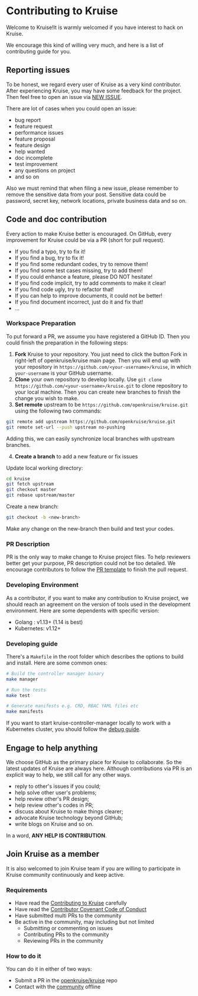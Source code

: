 # Contributing to Kruise

Welcome to Kruise!It is warmly welcomed if you have interest to hack on Kruise.

We encourage this kind of willing very much, and here is a list of contributing guide for you.

## Reporting issues

To be honest, we regard every user of Kruise as a very kind contributor.
After experiencing Kruise, you may have some feedback for the project.
Then feel free to open an issue via [NEW ISSUE](https://github.com/openkruise/kruise/issues/new/choose).

There are lot of cases when you could open an issue:

- bug report
- feature request
- performance issues
- feature proposal
- feature design
- help wanted
- doc incomplete
- test improvement
- any questions on project
- and so on

Also we must remind that when filing a new issue, please remember to remove the sensitive data from your post.
Sensitive data could be password, secret key, network locations, private business data and so on.

## Code and doc contribution

Every action to make Kruise better is encouraged.
On GitHub, every improvement for Kruise could be via a PR (short for pull request).

- If you find a typo, try to fix it!
- If you find a bug, try to fix it!
- If you find some redundant codes, try to remove them!
- If you find some test cases missing, try to add them!
- If you could enhance a feature, please DO NOT hesitate!
- If you find code implicit, try to add comments to make it clear!
- If you find code ugly, try to refactor that!
- If you can help to improve documents, it could not be better!
- If you find document incorrect, just do it and fix that!
- ...

### Workspace Preparation

To put forward a PR, we assume you have registered a GitHub ID.
Then you could finish the preparation in the following steps:

1. **Fork** Kruise to your repository. You just need to click the button Fork in right-left of openkruise/kruise main page. Then you will end up with your repository in `https://github.com/<your-username>/kruise`, in which `your-username` is your GitHub username.
2. **Clone** your own repository to develop locally. Use `git clone https://github.com/<your-username>/kruise.git` to clone repository to your local machine. Then you can create new branches to finish the change you wish to make.
3. **Set remote** upstream to be `https://github.com/openkruise/kruise.git` using the following two commands:

```bash
git remote add upstream https://github.com/openkruise/kruise.git
git remote set-url --push upstream no-pushing
```

Adding this, we can easily synchronize local branches with upstream branches.

4. **Create a branch** to add a new feature or fix issues

Update local working directory:

```bash
cd kruise
git fetch upstream
git checkout master
git rebase upstream/master
```

Create a new branch:

```bash
git checkout -b <new-branch>
```

Make any change on the new-branch then build and test your codes.

### PR Description

PR is the only way to make change to Kruise project files.
To help reviewers better get your purpose, PR description could not be too detailed.
We encourage contributors to follow the [PR template](./.github/PULL_REQUEST_TEMPLATE.md) to finish the pull request.

### Developing Environment

As a contributor, if you want to make any contribution to Kruise project, we should reach an agreement on the version of tools used in the development environment.
Here are some dependents with specific version:

- Golang : v1.13+ (1.14 is best)
- Kubernetes: v1.12+

### Developing guide

There's a `Makefile` in the root folder which describes the options to build and install. Here are some common ones:

```bash
# Build the controller manager binary
make manager

# Run the tests
make test

# Generate manifests e.g. CRD, RBAC YAML files etc
make manifests
```

If you want to start kruise-controller-manager locally to work with a Kubernetes cluster, you should follow the [debug guide](./docs/debug/README.md).

## Engage to help anything

We choose GitHub as the primary place for Kruise to collaborate.
So the latest updates of Kruise are always here.
Although contributions via PR is an explicit way to help, we still call for any other ways.

- reply to other's issues if you could;
- help solve other user's problems;
- help review other's PR design;
- help review other's codes in PR;
- discuss about Kruise to make things clearer;
- advocate Kruise technology beyond GitHub;
- write blogs on Kruise and so on.

In a word, **ANY HELP IS CONTRIBUTION**.

## Join Kruise as a member

It is also welcomed to join Kruise team if you are willing to participate in Kruise community continuously and keep active.

### Requirements

- Have read the [Contributing to Kruise](./CONTRIBUTING.md) carefully
- Have read the [Contributor Covenant Code of Conduct](./CODE_OF_CONDUCT.md)
- Have submitted multi PRs to the community
- Be active in the community, may including but not limited
  - Submitting or commenting on issues
  - Contributing PRs to the community
  - Reviewing PRs in the community

### How to do it

You can do it in either of two ways:

- Submit a PR in the [openkruise/kruise](https://github.com/openkruise/kruise) repo
- Contact with the [community](./README.md#community) offline

